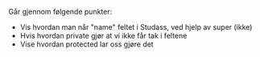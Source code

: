 Går gjennom følgende punkter:

- Vis hvordan man når "name" feltet i Studass, ved hjelp av super (ikke)
- Hvis hvordan private gjør at vi ikke får tak i feltene
- Vise hvordan protected lar oss gjøre det